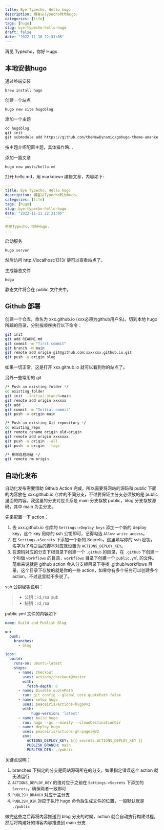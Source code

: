 ```yaml
---
title: Bye Typecho, Hello hugo
description: 博客从Typecho转为hugo。
categories: [life]
tags: [hugo]
slug: bye-typecho-hello-hugo
draft: false
date: "2022-11-10 22:31:05"
---
```



再见 Typecho，你好 Hugo.

## 本地安装hugo

通过终端安装

```
brew install hugo
```

创建一个站点
```
hugo new site hugoblog
```

添加一个主题

```html
cd hugoblog
git init
git submodule add https://github.com/theNewDynamic/gohugo-theme-ananke.git themes/ananke
```

按主题介绍配置主题，具体操作略...

添加一篇文章

```
hugo new posts/hello.md
```

打开 hello.md，用 markdown 编辑文章，内容如下:

```yaml
---
title: Bye Typecho, Hello hugo
description: 博客从Typecho转为hugo。
categories: [life]
tags: [hugo]
slug: bye-typecho-hello-hugo
date: "2022-11-11 22:31:05"
---

再见Typecho，你好Hugo.
...
```

启动服务

```
hugo server
```

然后访问 http://localhost:1313/ 便可以查看站点了。

生成静态文件

```
hogu
```

静态文件将会在 public 文件夹中。

## Github 部署

创建一个仓库，命名为 xxx.github.io (xxx必须为github用户名)。切到本地 hugo 所踪的目录，分别按顺序执行以下命令：

```bash
git init
git add README.md
git commit -m "first commit"
git branch -M main
git remote add origin git@github.com:xxx/xxx.github.io.git
git push -u origin blog
```

如果一切正常，这是打开 xxx.github.io 就可以看到你的站点了。

另外一些常用的 git

```bash
/* Push an existing folder */
cd existing_folder
git init --initial-branch=main
git remote add origin xxxxxx
git add .
git commit -m "Initial commit"
git push -u origin main

/* Push an existing Git repository */
cd existing_repo
git remote rename origin old-origin
git remote add origin xxxxxxx
git push -u origin --all
git push -u origin --tags

/* 删除远程地址 */
git remote rm origin

```

## 自动化发布

自动化发布需要借助 Github Action 完成。所以需要将网站的源码和 public 下面的内容放在 xxx.github.io 仓库的不同分支，不过要保证主分支必须放的是 public 里面的内容。我这里的分支对应关系是 main 分支存放 public，blog 分支存放源码，其中 main 为主分支。

先来配置一下 action：

1. 去 xxx.github.io 仓库的 `Settings->Deploy keys` 添加一个新的 deploy key，这个 key 用你的 ssh 公钥即可，记得勾选 `Allow write access`。
2. 在 `Settings->Secrets` 下添加一个新的 Secrets，这里填写你的 ssh 密钥，名字为了与之后的脚本对应就设置为 `ACTIONS_DEPLOY_KEY`。
3. 在源码对应的分支下根目录下创建一个 `.github` 的目录，在 `.github` 下创建一个叫做 `workflows` 的目录，`workflows` 目录下创建一个 `public.yml` 的文件。简单来说就是 github action 会从分支根目录下寻找 .github/workflows 目录，这个目录下存放的就是你的一些 action，如果你有多个任务可以创建多个 action，不过这里就不多说了。

ssh 公钥秘钥说明：

> - 公钥：id_rsa.pub
> - 秘钥：id_rsa

public.yml 文件的内容如下

```yaml
name: Build and Publish Blog

on: 
  push:
    branches:
      - blog

jobs:
  build:
    runs-on: ubuntu-latest
    steps:
      - name: Checkout
        uses: actions/checkout@master
        with:
          fetch-depth: 0
      - name: Disable quotePath
        run: git config --global core.quotePath false
      - name: setup hugo
        uses: peaceiris/actions-hugo@v2
        with:
            hugo-version: 'latest'
      - name: build hugo
        run: hugo --gc --minify --cleanDestinationDir
      - name: deploy hugo
        uses: peaceiris/actions-gh-pages@v2
        env:
          ACTIONS_DEPLOY_KEY: ${{ secrets.ACTIONS_DEPLOY_KEY }}
          PUBLISH_BRANCH: main
          PUBLISH_DIR: ./public
```



关键点说明：

1. branches 下指定的分支是网站源码所在的分支，如果指定错误这个 action 就无法运行
2. `ACTIONS_DEPLOY_KEY` 的值对应于之前在 `Settings->Secrets` 下添加的 `Secrets`，确保两者一致即可
3. `PUBLISH_BRANCH` 对应于主分支
4. `PUBLISH_DIR` 对应于执行 hugo 命令后生成文件的位置，一般默认就是 `./public`

做完这些之后再将内容推送到 blog 分支的时候，action 就会自动执行构建过程，然后将构建好的博客内容推送到 main 分支.
